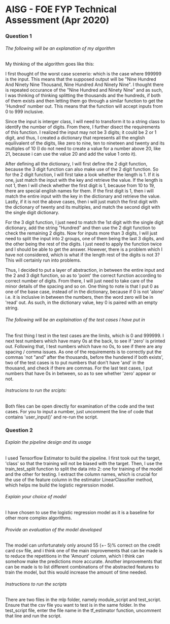 # AISG - FOE FYP Technical Assessment (Apr 2020)

### Question 1

###### The following will be an explanation of my algorithm

My thinking of the algorithm goes like this:

I first thought of the worst case scenerio: which is the case where 999999 is the input. This means that
the supposed output will be "Nine Hundred And Ninety Nine Thousand, Nine Hundred And Ninety Nine". I thought there is repeated occurance of the "Nine Hundred and Ninety Nine" and as such, I was thinking of thinking splitting the thousands and the hundreds, if both of them exists and then letting them go through a similar function to get the 'Hundred' number out. This means that the function will accept inputs from 0 to 999 inclusive.

Since the input is interger class, I will need to transform it to a string class to identify the number of digits. From there, I further disect the requirements of this function. I realized the input may not be 3 digits; it could be 2 or 1 digit, and thus, I created a dictionary that represents all the english equilivalent of the digits, like zero to nine, ten to nineteen and twenty and its multiples of 10 (I do not need to create a value for a number above 20, like 21, because i can use the value 20 and add the value 1 onto it). 

After defining all the dictionary, I will first define the 2 digit function, because the 3 digit function can also make use of the 2 digit function. So for the 2 digit function, I will first take a look whether the length is 1. If it is one, just match the input with the key and retrieve the value. If the length is not 1, then I will check whether the first digit is 1, because from 10 to 19, there are special english names for them. If the first digit is 1, then i will match the entire input with the key in the dictionary and retrieve the value. Lastly, if it is not the above cases, then i will just match the first digit with the dictionary of twenty and its multiples, and match the second digit with the single digit dictionary.

For the 3 digit function, I just need to match the 1st digit with the single digit dictionary, add the string "Hundred" and then use the 2 digit function to check the remaining 2 digits. Now for inputs more than 3 digits, I will just need to split the input into 2 groups, one of them being the last 3 digits, and the other being the rest of the digits. I just need to apply the function twice and I should be able to get the answer. However, there is a problem which I have not considered, which is what if the length rest of the digits is not 3? This will certainly run into problems.

Thus, I decided to put a layer of abstraction, in between the entire input and the 2 and 3 digit function, so as to 'point' the correct function according to correct number of digits. From there, I will just need to take care of the minor details of the spacing and so on. One thing to note is that I put 0 as one of the base case, instead of in the dictionary, because if 0 is not 'alone' i.e. it is inclusive
in between the numbers, then the word zero will be in 'read' out. As such, in the dictionary value, key 0 is paired with an empty string.

###### The following will be an explaination of the test cases I have put in

The first thing I test in the test cases are the limits, which is 0 and 999999. I next test numbers which have many 0s at the back, to see if 'zero' is printed out. Following that, I test numbers which have no 0s, to see if there are any spacing / comma issues. As one of the requirements is to correctly put the commas 'not "and" after the thousands, before the hundered if both exists', two of the test cases is to put numbers that don't have 'and' in the thousand, and check if there are commas. For the last test cases, I put numbers that have 0s in between, so as to see whether 'zero' appear or not.

###### Instrucions to run the srcipts:
Both files can be open directly for examination of the code and the test cases. For you to input a number, just uncomment the line of code that contains 'user_input()' and re-run the script.

### Question 2

###### Explain the pipeline design and its usage
I used Tensorflow Estimator to build the pipeline. I first took out the target, 'class' so that the training will not be biased with the target. Then, I use the train_test_split function to split the data into 2: one for training of the model and the other for testing. I extract the column names, which is crucial for the use of the feature column in the estimator LinearClassifier method, which helps me build the logistic regrerssion model.

###### Explain your choice of model
I have chosen to use the logistic regression model as it is a baseline for other more complex algorithms.

###### Provide an evaluation of the model developed
The model can unfortunately only around 55 (+- 5)% correct on the credit card csv file, and i think one of the main improvements that can be made is to reduce the repetitions in the 'Amount' column, which I think can somehow make the predictions more accurate. Another improvements that can be made is to list different combinations of the abstracted features to train the model, but this would increase the amount of time needed.

###### Instructions to run the scripts
There are two files in the mlp folder, namely module_script and test_script. Ensure that the csv file you want to test is in the same folder. In the test_script file, enter the file name in the tf_estimator function, uncomment that line and run the script.